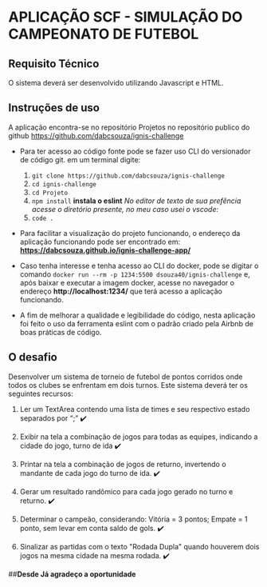 # APLICAÇÃO SCF - SIMULAÇÃO DO CAMPEONATO DE FUTEBOL

## Requisito Técnico
O sistema deverá ser desenvolvido utilizando Javascript e HTML.

## Instruções de uso

A aplicação encontra-se no repositório Projetos no repositório publico do github https://github.com/dabcsouza/ignis-challenge

- Para ter acesso ao código fonte pode se fazer uso CLI do versionador de código git. em um terminal digite:
  1. `git clone https://github.com/dabcsouza/ignis-challenge`
  2. `cd ignis-challenge`
  3. `cd Projeto`
  4. `npm install`  **instala o eslint**
  *No editor de texto de sua prefência acesse o diretório presente, no meu caso usei o vscode:*
  4. `code .`

- Para facilitar a visualização do projeto funcionando, o endereço da aplicação funcionando pode ser encontrado em:
 **https://dabcsouza.github.io/ignis-challenge-app/**

- Caso tenha interesse e tenha acesso ao CLI do docker, pode se digitar o comando `docker run --rm -p 1234:5500 dsouza40/ignis-challenge` e, após baixar e executar a imagem docker, acesse no navegador o endereço **http://localhost:1234/** que terá acesso a aplicação funcionando.

- A fim de melhorar a qualidade e legibilidade do código, nesta aplicação foi feito o uso da ferramenta eslint com o padrão criado pela Airbnb de boas práticas de código.

## O desafio
Desenvolver um sistema de torneio de futebol de pontos corridos onde todos 
os clubes se enfrentam em dois turnos. Este sistema deverá ter os seguintes recursos:

1. Ler um TextArea contendo uma lista de times e seu respectivo estado separados
por “;” :heavy_check_mark:

2. Exibir na tela a combinação de jogos para todas as equipes, indicando a cidade do 
jogo, turno de ida :heavy_check_mark:

3. Printar na tela a combinação de jogos de returno, invertendo o mandante de cada 
jogo do turno de ida. :heavy_check_mark:

4. Gerar um resultado randômico para cada jogo gerado no turno e returno. :heavy_check_mark:

5. Determinar o campeão, considerando: Vitória = 3 pontos; Empate = 1 ponto, sem 
levar em conta saldo de gols. :heavy_check_mark:

6. Sinalizar as partidas com o texto "Rodada Dupla" quando houverem dois jogos na 
mesma cidade na mesma rodada. :heavy_check_mark:

##**Desde Já agradeço a oportunidade**

<!-- # DESAFIO IGNIS - 2022

**Parabéns!** <br>
Ficamos muito felizes por você ter chegado até aqui e agora chegou a hora de botar as mãos no código e mostrar toda a sua habilidade.
Nessa etapa queremos ver como você pensa e estrutura seu código, por isso se liga no que vamos desenvolver.

## Requisito Técnico
O sistema deverá ser desenvolvido utilizando Javascript e HTML.

## O desafio
Desenvolver um sistema de torneio de futebol de pontos corridos onde todos 
os clubes se enfrentam em dois turnos. Este sistema deverá ter os seguintes recursos:

1. Ler um TextArea contendo uma lista de times e seu respectivo estado separados
por “;”
Exemplo:<br>
Vasco;Rio de Janeiro <br>
Flamengo;Rio de Janeiro <br>
Palmeiras;São Paulo <br>
Santos;São Paulo <br>
Cruzeiro;Minas Gerais <br>
Internacional;Rio Grande do Sul <br>

2. Exibir na tela a combinação de jogos para todas as equipes, indicando a cidade do 
jogo, turno de ida, por exemplo:
Vasco vs Flamengo - Rio de Janeiro - Rodada 1 <br>
Palmeiras vs Cruzeiro - São Paulo - Rodada 1 <br>
Santos vs Internacional - São Paulo - Rodada 1 <br>
Flamengo vs Santos - Rio de Janeiro - Rodada 2 <br>
Palmeiras vs Internacional - São Paulo - Rodada 2 <br>
Cruzeiro vs Vasco - Minas Gerais - Rodada 2<br>

3. Printar na tela a combinação de jogos de returno, invertendo o mandante de cada 
jogo do turno de ida.

4. Gerar um resultado randômico para cada jogo gerado no turno e returno.

5. Determinar o campeão, considerando: Vitória = 3 pontos; Empate = 1 ponto, sem 
levar em conta saldo de gols.

6. Sinalizar as partidas com o texto "Rodada Dupla" quando houverem dois jogos na 
mesma cidade na mesma rodada, como no exemplo abaixo:

Vasco vs Flamengo - Rio de Janeiro - Rodada 1 <br>
Palmeiras vs Cruzeiro - São Paulo - Rodada 1 (RODADA DUPLA) <br>
Santos vs Internacional - São Paulo - Rodada 1 (RODADA DUPLA <br>

## Dicas
* Crie um Fork e em seguida faça o clone.
* Tente não fazer tudo em um mesmo commit.
* Assim que terminar, mande um e-mail para contact@ignisplanning.com avisando e não faça mais commits depois disso.
* O assunto do e-mail deverá ser [DESAFIO-DEV-2022] – SEU NOME COMPLETO

<br>
<br>

**Boa sorte! Estamos ansiosos pra ter você na equipe.** -->
